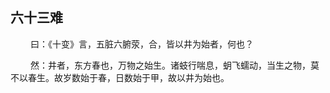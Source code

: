 ## 六十三难
<p>&emsp;&emsp;
曰：《十变》言，五脏六腑荥，合，皆以井为始者，何也？
</p>
<p>&emsp;&emsp;
然：井者，东方春也，万物之始生。诸蚑行喘息，蚏飞蠕动，当生之物，莫不以春生。故岁数始于春，日数始于甲，故以井为始也。
</p>

